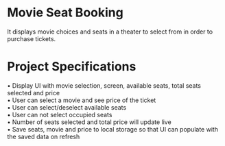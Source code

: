 # Movie Seat Booking
It displays movie choices and seats in a theater to select from in order to purchase tickets.

# Project Specifications
• Display UI with movie selection, screen, available seats, total seats selected and price                                                
• User can select a movie and see price of the ticket                                                                                     
• User can select/deselect available seats                                                                                                
• User can not select occupied seats                                                                                                      
• Number of seats selected and total price will update live                                                                               
• Save seats, movie and price to local storage so that UI can populate with the saved data on refresh                                     